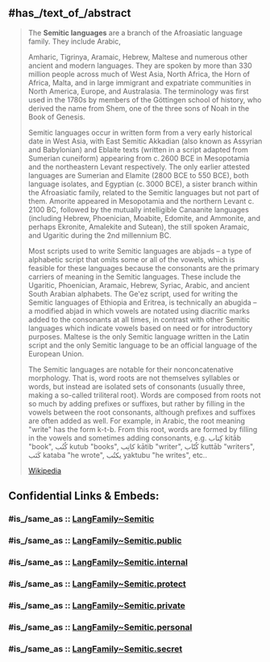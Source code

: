 ﻿---
aliases:
- "Semitic languages"
has_id_wikidata: Q34049
---

## #has_/text_of_/abstract 

> The **Semitic languages** are a branch of the Afroasiatic language family. They include Arabic, 
>
> Amharic, Tigrinya, Aramaic, Hebrew, Maltese and numerous other ancient and modern languages. They are spoken by more than 330 million people across much of West Asia, North Africa, the Horn of Africa, Malta, and in large immigrant and expatriate communities in North America, Europe, and Australasia. The terminology was first used in the 1780s by members of the Göttingen school of history, who derived the name from Shem, one of the three sons of Noah in the Book of Genesis.
>
> Semitic languages occur in written form from a very early historical date in West Asia, with East Semitic Akkadian (also known as Assyrian and Babylonian) and Eblaite texts (written in a script adapted from Sumerian cuneiform) appearing from c. 2600 BCE in Mesopotamia and the northeastern Levant respectively. The only earlier attested languages are Sumerian and Elamite (2800 BCE to 550 BCE), both language isolates, and Egyptian (c. 3000 BCE), a sister branch within the Afroasiatic family, related to the Semitic languages but not part of them. Amorite appeared in Mesopotamia and the northern Levant c. 2100 BC, followed by the mutually intelligible Canaanite languages (including Hebrew, Phoenician, Moabite, Edomite, and Ammonite, and perhaps Ekronite, Amalekite and Sutean), the still spoken Aramaic, and Ugaritic during the 2nd millennium BC.
>
> Most scripts used to write Semitic languages are abjads – a type of alphabetic script that omits some or all of the vowels, which is feasible for these languages because the consonants are the primary carriers of meaning in the Semitic languages. These include the Ugaritic, Phoenician, Aramaic, Hebrew, Syriac, Arabic, and ancient South Arabian alphabets. The Geʽez script, used for writing the Semitic languages of Ethiopia and Eritrea, is technically an abugida –  a modified abjad in which vowels are notated using diacritic marks added to the consonants at all times, in contrast with other Semitic languages which indicate vowels based on need or for introductory purposes. Maltese is the only Semitic language written in the Latin script and the only Semitic language to be an official language of the European Union.
>
> The Semitic languages are notable for their nonconcatenative morphology. That is, word roots are not themselves syllables or words, but instead are isolated sets of consonants (usually three, making a so-called triliteral root). Words are composed from roots not so much by adding prefixes or suffixes, but rather by filling in the vowels between the root consonants, although prefixes and suffixes are often added as well. For example, in Arabic, the root meaning "write" has the form k-t-b. From this root, words are formed by filling in the vowels and sometimes adding consonants, e.g. كِتاب kitāb "book", كُتُب kutub "books", كاتِب kātib "writer", كُتّاب kuttāb "writers", كَتَب kataba "he wrote", يكتُب yaktubu "he writes", etc..
>
> [Wikipedia](https://en.wikipedia.org/wiki/Semitic%20languages)  


## Confidential Links & Embeds: 

### #is_/same_as :: [LangFamily~Semitic](/_Standards/Language/Lang~Family/LangFamily-Afro-Asiatic/LangFamily~Semitic.md) 

### #is_/same_as :: [LangFamily~Semitic.public](/_public/Language/Lang~Family/LangFamily-Afro-Asiatic/LangFamily~Semitic.public.md) 

### #is_/same_as :: [LangFamily~Semitic.internal](/_internal/Language/Lang~Family/LangFamily-Afro-Asiatic/LangFamily~Semitic.internal.md) 

### #is_/same_as :: [LangFamily~Semitic.protect](/_protect/Language/Lang~Family/LangFamily-Afro-Asiatic/LangFamily~Semitic.protect.md) 

### #is_/same_as :: [LangFamily~Semitic.private](/_private/Language/Lang~Family/LangFamily-Afro-Asiatic/LangFamily~Semitic.private.md) 

### #is_/same_as :: [LangFamily~Semitic.personal](/_personal/Language/Lang~Family/LangFamily-Afro-Asiatic/LangFamily~Semitic.personal.md) 

### #is_/same_as :: [LangFamily~Semitic.secret](/_secret/Language/Lang~Family/LangFamily-Afro-Asiatic/LangFamily~Semitic.secret.md)

